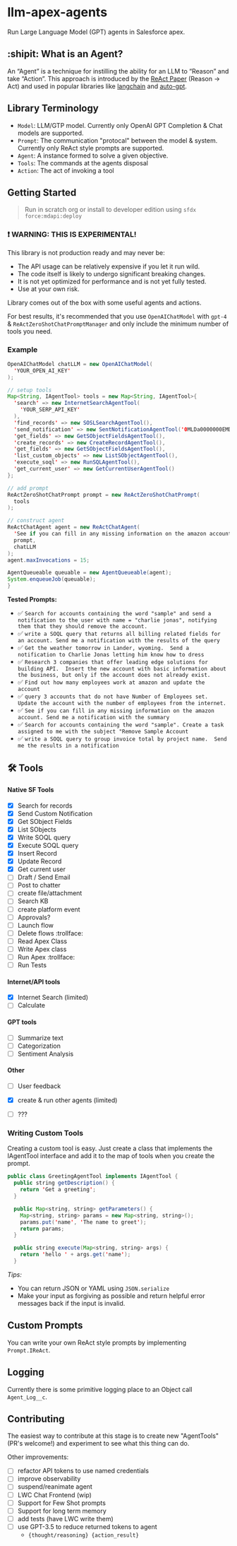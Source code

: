 # llm-apex-agents

Run Large Language Model (GPT) agents in Salesforce apex.

## :shipit: What is an Agent?

An “Agent” is a technique for instilling the ability for an LLM to “Reason” and take “Action”. This approach is introduced by the [ReAct Paper](https://arxiv.org/pdf/2210.03629.pdf) (Reason → Act) and used in popular libraries like [langchain](https://github.com/hwchase17/langchain) and [auto-gpt](https://github.com/Torantulino/Auto-GPT).

## Library Terminology

- `Model`: LLM/GTP model. Currently only OpenAI GPT Completion & Chat models are supported.
- `Prompt`: The communication "protocal" between the model & system. Currently only ReAct style prompts are supported.
- `Agent`: A instance formed to solve a given objective.
- `Tools`: The commands at the agents disposal
- `Action`: The act of invoking a tool

## Getting Started

> Run in scratch org or install to developer edition using `sfdx force:mdapi:deploy`

### :exclamation: WARNING: THIS IS EXPERIMENTAL!

This library is not production ready and may never be:

- The API usage can be relatively expensive if you let it run wild.
- The code itself is likely to undergo significant breaking changes.
- It is not yet optimized for performance and is not yet fully tested.
- Use at your own risk.

Library comes out of the box with some useful agents and actions.

For best results, it's recommended that you use `OpenAIChatModel` with `gpt-4` & `ReActZeroShotChatPromptManager` and only include the minimum number of tools you need.

### Example

```java
OpenAIChatModel chatLLM = new OpenAIChatModel(
  'YOUR_OPEN_AI_KEY'
);

// setup tools
Map<String, IAgentTool> tools = new Map<String, IAgentTool>{
  'search' => new InternetSearchAgentTool(
    'YOUR_SERP_API_KEY'
  ),
  'find_records' => new SOSLSearchAgentTool(),
  'send_notification' => new SentNotificationAgentTool('0MLDa0000000EMDOA2'),
  'get_fields' => new GetSObjectFieldsAgentTool(),
  'create_records' => new CreateRecordAgentTool(),
  'get_fields' => new GetSObjectFieldsAgentTool(),
  'list_custom_objects' => new ListSObjectAgentTool(),
  'execute_soql' => new RunSQLAgentTool(),
  'get_current_user' => new GetCurrentUserAgentTool()
};

// add prompt
ReActZeroShotChatPrompt prompt = new ReActZeroShotChatPrompt(
  tools
);

// construct agent
ReActChatAgent agent = new ReActChatAgent(
  'See if you can fill in any missing information on the amazon account. Send me a notification with the summary',
  prompt,
  chatLLM
);
agent.maxInvocations = 15;

AgentQueueable queuable = new AgentQueueable(agent);
System.enqueueJob(queuable);
}
```

**Tested Prompts:**

- :white_check_mark: `Search for accounts containing the word "sample" and send a notification to the user with name = "charlie jonas", notifying them that they should remove the account.`
- :white_check_mark: `write a SOQL query that returns all billing related fields for an account. Send me a notification with the results of the query`
- :white_check_mark: `Get the weather tomorrow in Lander, wyoming.  Send a notification to Charlie Jonas letting him know how to dress`
- :white_check_mark: `Research 3 companies that offer leading edge solutions for building API.  Insert the new account with basic information about the business, but only if the account does not already exist.`
- :white_check_mark: `Find out how many employees work at amazon and update the account`
- :white_check_mark: `query 3 accounts that do not have Number of Employees set.  Update the account with the number of employees from the internet.`
- :white_check_mark: `See if you can fill in any missing information on the amazon account. Send me a notification with the summary`
- :white_check_mark: `Search for accounts containing the word "sample". Create a task assigned to me with the subject "Remove Sample Account`
- :white_check_mark: `write a SOQL query to group invoice total by project name.  Send me the results in a notification`


## :hammer_and_wrench: Tools

#### Native SF Tools

- [x] Search for records
- [x] Send Custom Notification
- [x] Get SObject Fields
- [x] List SObjects
- [x] Write SOQL query
- [x] Execute SOQL query
- [x] Insert Record
- [x] Update Record
- [x] Get current user
- [ ] Draft / Send Email
- [ ] Post to chatter
- [ ] create file/attachment
- [ ] Search KB
- [ ] create platform event
- [ ] Approvals?
- [ ] Launch flow
- [ ] Delete flows :trollface:
- [ ] Read Apex Class
- [ ] Write Apex class
- [ ] Run Apex :trollface:
- [ ] Run Tests

#### Internet/API tools

- [x] Internet Search (limited)
- [ ] Calculate

#### GPT tools
- [ ] Summarize text
- [ ] Categorization
- [ ] Sentiment Analysis

#### Other
- [ ] User feedback
- [x] create & run other agents (limited)
- [ ] ???


### Writing Custom Tools

Creating a custom tool is easy. Just create a class that implements the IAgentTool interface and add it to the map of tools when you create the prompt.

```java
public class GreetingAgentTool implements IAgentTool {
  public string getDescription() {
    return 'Get a greeting';
  }

  public Map<string, string> getParameters() {
    Map<string, string> params = new Map<string, string>();
    params.put('name', 'The name to greet');
    return params;
  }

  public string execute(Map<string, string> args) {
    return 'hello ' + args.get('name');
  }
```

*Tips:* 
- You can return JSON or YAML using `JSON.serialize`
- Make your input as forgiving as possible and return helpful error messages back if the input is invalid.

## Custom Prompts

You can write your own ReAct style prompts by implementing `Prompt.IReAct`.

## Logging

Currently there is some primitive logging place to an Object call `Agent_Log__c`.  


## Contributing

The easiest way to contribute at this stage is to create new "AgentTools" (PR's welcome!) and experiment to see what this thing can do.

Other improvements:

- [ ] refactor API tokens to use named credentials
- [ ] improve observability
- [ ] suspend/reanimate agent
- [ ] LWC Chat Frontend (wip)
- [ ] Support for Few Shot prompts
- [ ] Support for long term memory
- [ ] add tests (have LWC write them)
- [ ] use GPT-3.5 to reduce returned tokens to agent
    - `{thought/reasoning} {action_result}` 